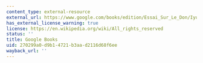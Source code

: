 ```yaml
---
content_type: external-resource
external_url: https://www.google.com/books/edition/Essai_Sur_Le_Don/IyuwqqkFMzUC?hl=en&gbpv=1
has_external_license_warning: true
license: https://en.wikipedia.org/wiki/All_rights_reserved
status: ''
title: Google Books
uid: 270299a0-d9b1-4721-b3aa-d2116d68f6ee
wayback_url: ''
---
```

